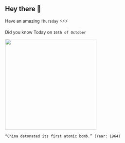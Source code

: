 ## Hey there 👋
Have an amazing `Thursday` ⚡⚡⚡

Did you know Today on `16th of October`
 
 [<img src="https://upload.wikimedia.org/wikipedia/commons/b/b6/Zhou_Enlai_announced_the_success_of_China%27s_atomic_bomb_test.jpg" width="300" />](https://en.wikipedia.org/wiki/Project_596) 
 ```
“China detonated its first atomic bomb.” (Year: 1964)
```
